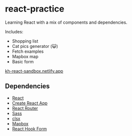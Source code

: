 # react-practice
Learning React with a mix of components and dependencies.

Includes:
- Shopping list
- Cat pics generator (😺)
- Fetch examples
- Mapbox map
- Basic form

[kh-react-sandbox.netlify.app](https://kh-react-sandbox.netlify.app/)

## Dependencies
- [React](https://reactjs.org/)
- [Create React App](https://create-react-app.dev)
- [React Router](https://reactrouterdotcom.fly.dev/)
- [Sass](https://sass-lang.com/)
- [clsx](https://www.npmjs.com/package/clsx)
- [Mapbox](https://www.mapbox.com/)
- [React Hook Form](https://react-hook-form.com/)
